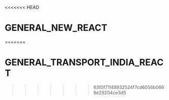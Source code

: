 <<<<<<< HEAD
# GENERAL_NEW_REACT
=======
# GENERAL_TRANSPORT_INDIA_REACT
>>>>>>> 63f0f71f49932524f7cd6056b0668e29204ce3d5
